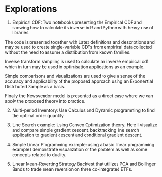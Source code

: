 # Explorations 

1. Empirical CDF: Two notebooks presenting the Empirical CDF and showing how to calculate its inverse in R and Python with heavy use of libraries

The code is presented together with Latex definitions and descriptions and may be used to create single-variable CDFs from empirical data collected without the need to assume a distribution from known families. 

Inverse transform sampling is used to calculate an inverse empirical cdf which in turn may be used in optimisation applications as an example. 

Simple comparisons and visualizations are used to give a sense of the accuracy and applicability of the proposed approach using an Exponential Distributed Sample as a basis.

Finally the Newsvendor model is presented as a direct case where we can apply the proposed theory into practice.

2. Multi-period Inventory: Use Calculus and Dynamic programming to find the optimal order quantity


3. Line Search example: Using Convex Optimization theory. 
Here I visualize and compare simple gradient descent, backtracking line search application to gradient descent and conditional gradient descent.

4. Simple Linear Programming example: using a basic linear programming example I demonstrate visualization of the problem as well as some concepts related to duality.

5. Linear Mean-Reverting Strategy Backtest that utilizes PCA and Bollinger Bands to trade mean reversion on three co-integrated ETFs.
